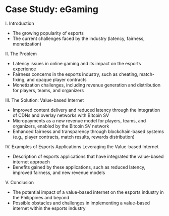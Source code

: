 # Case Study: eGaming

I. Introduction

* The growing popularity of esports
* The current challenges faced by the industry (latency, fairness, monetization)

II. The Problem

* Latency issues in online gaming and its impact on the esports experience
* Fairness concerns in the esports industry, such as cheating, match-fixing, and opaque player contracts
* Monetization challenges, including revenue generation and distribution for players, teams, and organizers

III. The Solution: Value-based Internet

* Improved content delivery and reduced latency through the integration of CDNs and overlay networks with Bitcoin SV
* Micropayments as a new revenue model for players, teams, and organizers, enabled by the Bitcoin SV network
* Enhanced fairness and transparency through blockchain-based systems (e.g., player contracts, match results, rewards distribution)

IV. Examples of Esports Applications Leveraging the Value-based Internet

* Description of esports applications that have integrated the value-based internet approach
* Benefits gained by these applications, such as reduced latency, improved fairness, and new revenue models

V. Conclusion

* The potential impact of a value-based internet on the esports industry in the Philippines and beyond
* Possible obstacles and challenges in implementing a value-based internet within the esports industry
